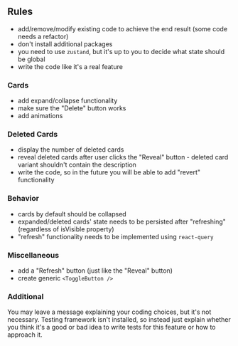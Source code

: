 ## Rules

- add/remove/modify existing code to achieve the end result (some code needs a refactor)
- don't install additional packages
- you need to use `zustand`, but it's up to you to decide what state should be global
- write the code like it's a real feature

### Cards

- add expand/collapse functionality
- make sure the "Delete" button works
- add animations

### Deleted Cards

- display the number of deleted cards
- reveal deleted cards after user clicks the "Reveal" button - deleted card variant shouldn't contain the description
- write the code, so in the future you will be able to add "revert" functionality

### Behavior

- cards by default should be collapsed
- expanded/deleted cards' state needs to be persisted after "refreshing" (regardless of isVisible property)
- "refresh" functionality needs to be implemented using `react-query`

### Miscellaneous

- add a "Refresh" button (just like the "Reveal" button)
- create generic `<ToggleButton />`

### Additional

You may leave a message explaining your coding choices, but it's not necessary.
Testing framework isn't installed, so instead just explain whether you think it's a good or bad idea to write tests for this feature or how to approach it.
